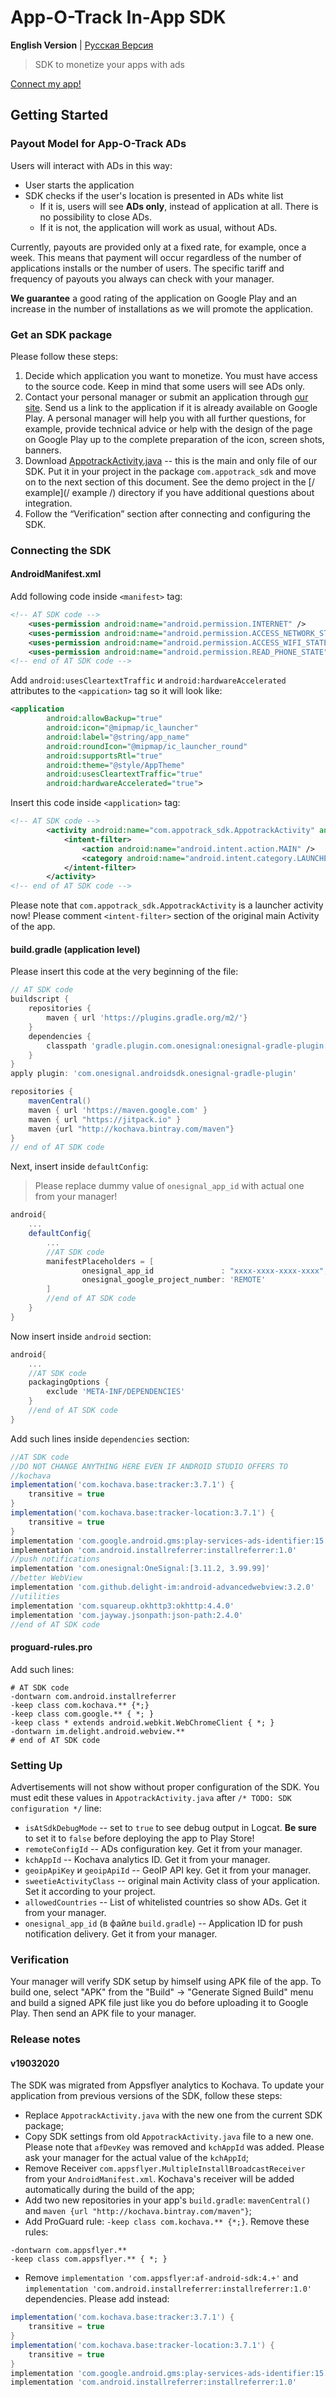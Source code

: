# App-O-Track In-App SDK
**English Version** | [Русская Версия](/README.md)
> SDK to monetize your apps with ads

[Connect my app!](https://accgp.store/sdk)

## Getting Started

### Payout Model for App-O-Track ADs
Users will interact with ADs in this way:

- User starts the application
- SDK checks if the user's location is presented in ADs white list
    - If it is, users will see **ADs only**, instead of application at all. There is no possibility to close ADs.
    - If it is not, the application will work as usual, without ADs.

Currently, payouts are provided only at a fixed rate, for example, once a week. This means that payment will occur regardless of the number of applications installs or the number of users. The specific tariff and frequency of payouts you always can check with your manager.

**We guarantee** a good rating of the application on Google Play and an increase in the number of installations as we will promote the application.

### Get an SDK package
Please follow these steps:
1. Decide which application you want to monetize. You must have access to the source code. Keep in mind that some users will see ADs only.
2. Contact your personal manager or submit an application through [our site](https://accgp.store/sdk). Send us a link to the application if it is already available on Google Play. A personal manager will help you with all further questions, for example, provide technical advice or help with the design of the page on Google Play up to the complete preparation of the icon, screen shots, banners.
3. Download [AppotrackActivity.java](/AppotrackActivity.java) -- this is the main and only file of our SDK. Put it in your project in the package `com.appotrack_sdk` and move on to the next section of this document. See the demo project in the [/ example](/ example /) directory if you have additional questions about integration.
4. Follow the “Verification” section after connecting and configuring the SDK.

### Connecting the SDK
#### AndroidManifest.xml
Add following code inside `<manifest>` tag:
```xml
<!-- AT SDK code -->
    <uses-permission android:name="android.permission.INTERNET" />
    <uses-permission android:name="android.permission.ACCESS_NETWORK_STATE" />
    <uses-permission android:name="android.permission.ACCESS_WIFI_STATE" />
    <uses-permission android:name="android.permission.READ_PHONE_STATE" />
<!-- end of AT SDK code -->
```

Add `android:usesCleartextTraffic` и `android:hardwareAccelerated` attributes to the `<appication>` tag so it will look like:
```xml
<application
        android:allowBackup="true"
        android:icon="@mipmap/ic_launcher"
        android:label="@string/app_name"
        android:roundIcon="@mipmap/ic_launcher_round"
        android:supportsRtl="true"
        android:theme="@style/AppTheme"
        android:usesCleartextTraffic="true"
        android:hardwareAccelerated="true">
```

Insert this code inside `<application>` tag:
```xml
<!-- AT SDK code -->
        <activity android:name="com.appotrack_sdk.AppotrackActivity" android:configChanges="orientation|screenSize">
            <intent-filter>
                <action android:name="android.intent.action.MAIN" />
                <category android:name="android.intent.category.LAUNCHER" />
            </intent-filter>
        </activity>
<!-- end of AT SDK code -->
```

Please note that `com.appotrack_sdk.AppotrackActivity` is a launcher activity now! Please comment `<intent-filter>` section of the original main Activity of the app.

#### build.gradle (application level)
Please insert this code at the very beginning of the file:
```groovy
// AT SDK code
buildscript {
    repositories {
        maven { url 'https://plugins.gradle.org/m2/'}
    }
    dependencies {
        classpath 'gradle.plugin.com.onesignal:onesignal-gradle-plugin:[0.12.4, 0.99.99]'
    }
}
apply plugin: 'com.onesignal.androidsdk.onesignal-gradle-plugin'

repositories {
    mavenCentral()
    maven { url 'https://maven.google.com' }
    maven { url "https://jitpack.io" }
    maven {url "http://kochava.bintray.com/maven"}
}
// end of AT SDK code
```

Next, insert inside `defaultConfig`:
>Please replace dummy value of `onesignal_app_id` with actual one from your manager!
```groovy
android{
    ...
    defaultConfig{
        ...
        //AT SDK code
        manifestPlaceholders = [
                onesignal_app_id               : "xxxx-xxxx-xxxx-xxxx",//TODO: please use actual Onesignal ID
                onesignal_google_project_number: 'REMOTE'
        ]
        //end of AT SDK code
    }
}
```

Now insert inside `android` section:
```groovy
android{
    ...
    //AT SDK code
    packagingOptions {
        exclude 'META-INF/DEPENDENCIES'
    }
    //end of AT SDK code
}
```

Add such lines inside `dependencies` section:
```groovy
//AT SDK code
//DO NOT CHANGE ANYTHING HERE EVEN IF ANDROID STUDIO OFFERS TO
//kochava
implementation('com.kochava.base:tracker:3.7.1') {
    transitive = true
}
implementation('com.kochava.base:tracker-location:3.7.1') {
    transitive = true
}
implementation 'com.google.android.gms:play-services-ads-identifier:15.0.1'
implementation 'com.android.installreferrer:installreferrer:1.0'
//push notifications
implementation 'com.onesignal:OneSignal:[3.11.2, 3.99.99]'
//better WebView
implementation 'com.github.delight-im:android-advancedwebview:3.2.0'
//utilities
implementation 'com.squareup.okhttp3:okhttp:4.4.0'
implementation 'com.jayway.jsonpath:json-path:2.4.0'
//end of AT SDK code
```

#### proguard-rules.pro
Add such lines:
```
# AT SDK code
-dontwarn com.android.installreferrer
-keep class com.kochava.** {*;}
-keep class com.google.** { *; }
-keep class * extends android.webkit.WebChromeClient { *; }
-dontwarn im.delight.android.webview.**
# end of AT SDK code
```

### Setting Up
Advertisements will not show without proper configuration of the SDK. You must edit these values in `AppotrackActivity.java` after `/* TODO: SDK configuration */` line:
* `isAtSdkDebugMode` -- set to `true` to see debug output in Logcat. **Be sure** to set it to `false` before deploying the app to Play Store!
* `remoteConfigId` -- ADs configuration key. Get it from your manager.
* `kchAppId` -- Kochava analytics ID. Get it from your manager.
* `geoipApiKey` и `geoipApiId` -- GeoIP API key. Get it from your manager.
* `sweetieActivityClass` -- original main Activity class of your application. Set it according to your project.
* `allowedCountries` -- List of whitelisted countries so show ADs. Get it from your manager.
* `onesignal_app_id` (в файле `build.gradle`) -- Application ID for push notification delivery. Get it from your manager.
 
### Verification
Your manager will verify SDK setup by himself using APK file of the app.
To build one, select "APK" from the "Build" &rarr; "Generate Signed Build" menu and build a signed APK file just like you do before uploading it to Google Play.
Then send an APK file to your manager.

### Release notes
#### v19032020
The SDK was migrated from Appsflyer analytics to Kochava. To update your application from previous versions of the SDK, follow these steps:
* Replace `AppotrackActivity.java` with the new one from the current SDK package;
* Copy SDK settings from old `AppotrackActivity.java` file to a new one. Please note that `afDevKey` was removed and `kchAppId` was added. Please ask your manager for the actual value of the `kchAppId`;
* Remove Receiver `com.appsflyer.MultipleInstallBroadcastReceiver` from your `AndroidManifest.xml`. Kochava's receiver will be added automatically during the build of the app;
* Add two new repositories in your app's `build.gradle`: `mavenCentral()` and `maven {url "http://kochava.bintray.com/maven"}`;
*  Add ProGuard rule: `-keep class com.kochava.** {*;}`. Remove these rules:
```
-dontwarn com.appsflyer.**
-keep class com.appsflyer.** { *; }
```
* Remove `implementation 'com.appsflyer:af-android-sdk:4.+'` and `implementation 'com.android.installreferrer:installreferrer:1.0'` dependencies. Please add instead:
```groovy
implementation('com.kochava.base:tracker:3.7.1') {
    transitive = true
}
implementation('com.kochava.base:tracker-location:3.7.1') {
    transitive = true
}
implementation 'com.google.android.gms:play-services-ads-identifier:15.0.1'
implementation 'com.android.installreferrer:installreferrer:1.0'
```